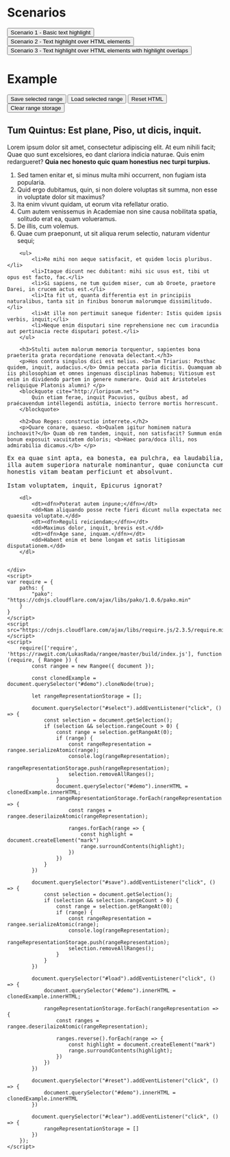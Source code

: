 <h1>Scenarios</h1>
<div>
    <button onclick="toggleVisibility('#scenario1')">Scenario 1 - Basic text highlight</button>
    <img id="scenario1" style="display: none" src="https://i.imgur.com/B8DJZ9Q.gif" />
</div>
<div>
    <button onclick="toggleVisibility('#scenario2')">Scenario 2 - Text highlight over HTML elements</button>
    <img id="scenario2" style="display: none" src="https://i.imgur.com/kNUN0ij.gif" />
</div>
<div>
    <button onclick="toggleVisibility('#scenario3')">Scenario 3 - Text highlight over HTML elements with highlight overlaps</button>
    <img id="scenario3" style="display: none" src="https://i.imgur.com/NsBpAJV.gif" />
</div>
<div>
<h1>Example</h1>
    <div>
        <button id="save">Save selected range</button>
        <button id="load">Load selected range</button>
        <button id="reset">Reset HTML</button>
        <button id="clear">Clear range storage</button>
    </div>
    <div id="demo">
        <h2>Tum Quintus: Est plane, Piso, ut dicis, inquit.</h2>
        <p>Lorem ipsum dolor sit amet, consectetur adipiscing elit. At eum nihili facit; Quae quo sunt excelsiores, eo dant clariora indicia naturae. Quis enim redargueret? <b>Quia nec honesto quic quam honestius nec turpi turpius.</b> </p>
        <ol>
            <li>Sed tamen enitar et, si minus multa mihi occurrent, non fugiam ista popularia.</li>
            <li>Quid ergo dubitamus, quin, si non dolere voluptas sit summa, non esse in voluptate dolor sit maximus?</li>
            <li>Ita enim vivunt quidam, ut eorum vita refellatur oratio.</li>
            <li>Cum autem venissemus in Academiae non sine causa nobilitata spatia, solitudo erat ea, quam volueramus.</li>
            <li>De illis, cum volemus.</li>
            <li>Quae cum praeponunt, ut sit aliqua rerum selectio, naturam videntur sequi;</li>
        </ol>

        <ul>
            <li>Re mihi non aeque satisfacit, et quidem locis pluribus.</li>
            <li>Itaque dicunt nec dubitant: mihi sic usus est, tibi ut opus est facto, fac.</li>
            <li>Si sapiens, ne tum quidem miser, cum ab Oroete, praetore Darei, in crucem actus est.</li>
            <li>Ita fit ut, quanta differentia est in principiis naturalibus, tanta sit in finibus bonorum malorumque dissimilitudo.</li>
            <li>At ille non pertimuit saneque fidenter: Istis quidem ipsis verbis, inquit;</li>
            <li>Neque enim disputari sine reprehensione nec cum iracundia aut pertinacia recte disputari potest.</li>
        </ul>

        <h3>Stulti autem malorum memoria torquentur, sapientes bona praeterita grata recordatione renovata delectant.</h3>
        <p>Hos contra singulos dici est melius. <b>Tum Triarius: Posthac quidem, inquit, audacius.</b> Omnia peccata paria dicitis. Quamquam ab iis philosophiam et omnes ingenuas disciplinas habemus; Vitiosum est enim in dividendo partem in genere numerare. Quid ait Aristoteles reliquique Platonis alumni? </p>
        <blockquote cite="http://loripsum.net">
            Quin etiam ferae, inquit Pacuvius, quíbus abest, ad praécavendum intéllegendi astútia, iniecto terrore mortis horrescunt.
        </blockquote>

        <h2>Duo Reges: constructio interrete.</h2>
        <p>Quare conare, quaeso. <b>Qualem igitur hominem natura inchoavit?</b> Quam ob rem tandem, inquit, non satisfacit? Summum ením bonum exposuit vacuitatem doloris; <b>Haec para/doca illi, nos admirabilia dicamus.</b> </p>
<pre>Ex ea quae sint apta, ea bonesta, ea pulchra, ea laudabilia,
illa autem superiora naturale nominantur, quae coniuncta cum
honestis vitam beatam perficiunt et absolvunt.

Istam voluptatem, inquit, Epicurus ignorat?
</pre>

        <dl>
            <dt><dfn>Poterat autem inpune;</dfn></dt>
            <dd>Nam aliquando posse recte fieri dicunt nulla expectata nec quaesita voluptate.</dd>
            <dt><dfn>Reguli reiciendam;</dfn></dt>
            <dd>Maximus dolor, inquit, brevis est.</dd>
            <dt><dfn>Age sane, inquam.</dfn></dt>
            <dd>Habent enim et bene longam et satis litigiosam disputationem.</dd>
        </dl>


    </div>
    <script>
    var require = {
        paths: {
            "pako": "https://cdnjs.cloudflare.com/ajax/libs/pako/1.0.6/pako.min"    
        }
    }
    </script>
    <script src="https://cdnjs.cloudflare.com/ajax/libs/require.js/2.3.5/require.min.js"></script>
    <script>
        require(['require', 'https://rawgit.com/LukasRada/rangee/master/build/index.js'], function (require, { Rangee }) {
            const rangee = new Rangee({ document });

            const clonedExample = document.querySelector("#demo").cloneNode(true);

            let rangeRepresentationStorage = [];

            document.querySelector("#select").addEventListener("click", () => {
                const selection = document.getSelection();
                if (selection && selection.rangeCount > 0) {
                    const range = selection.getRangeAt(0);
                    if (range) {
                        const rangeRepresentation = rangee.serializeAtomic(range);
                        console.log(rangeRepresentation);
                        rangeRepresentationStorage.push(rangeRepresentation);
                        selection.removeAllRanges();
                    }
                    document.querySelector("#demo").innerHTML = clonedExample.innerHTML;
                    rangeRepresentationStorage.forEach(rangeRepresentation => {
                        const ranges = rangee.deserilaizeAtomic(rangeRepresentation);

                        ranges.forEach(range => {
                            const highlight = document.createElement("mark")
                            range.surroundContents(highlight);
                        })
                    }) 
                }    
            })

            document.querySelector("#save").addEventListener("click", () => {
                const selection = document.getSelection();
                if (selection && selection.rangeCount > 0) {
                    const range = selection.getRangeAt(0);
                    if (range) {
                        const rangeRepresentation = rangee.serializeAtomic(range);
                        console.log(rangeRepresentation);
                        rangeRepresentationStorage.push(rangeRepresentation);
                        selection.removeAllRanges();
                    }
                }    
            })

            document.querySelector("#load").addEventListener("click", () => {
                document.querySelector("#demo").innerHTML = clonedExample.innerHTML;

                rangeRepresentationStorage.forEach(rangeRepresentation => {
                    const ranges = rangee.deserilaizeAtomic(rangeRepresentation);

                    ranges.reverse().forEach(range => {
                        const highlight = document.createElement("mark")
                        range.surroundContents(highlight);
                    })
                })     
            })

            document.querySelector("#reset").addEventListener("click", () => {
                document.querySelector("#demo").innerHTML = clonedExample.innerHTML
            })

            document.querySelector("#clear").addEventListener("click", () => {
                rangeRepresentationStorage = []
            })
        });        
    </script> 
<script>
function toggleVisibility(selector) {
    var element = document.querySelector(selector);    
    if (element.style.display === "none") {
        element.style.display = "block";
    } else {
        element.style.display = "none";
    }
}
</script>
</div>
